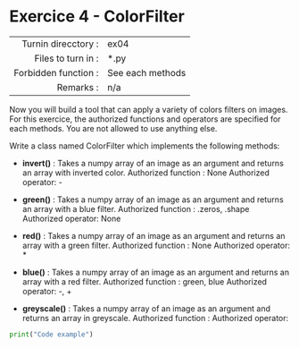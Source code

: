 # Exercice 4 - ColorFilter

|                         |                    |
| -----------------------:| ------------------ |
|   Turnin direcctory :   |  ex04              |
|   Files to turn in :    |  *.py              |
|   Forbidden function :  |  See each methods  |
|   Remarks :             |  n/a               |

Now you will build a tool that can apply a variety of colors filters on images. 
For this exercice, the authorized functions and operators are specified for each methods. You are not allowed to use anything else. 

Write a class named ColorFilter which implements the following methods:
- __invert()__ : Takes a numpy array of an image as an argument and returns an array with inverted color. 
Authorized function : None
Authorized operator: - 

- __green()__ : Takes a numpy array of an image as an argument and returns an array with a blue filter. 
Authorized function : .zeros, .shape
Authorized operator: None

- __red()__ : Takes a numpy array of an image as an argument and returns an array with a green filter. 
Authorized function : None
Authorized operator: * 

- __blue()__ : Takes a numpy array of an image as an argument and returns an array with a red filter. 
Authorized function : green, blue
Authorized operator: -, + 

- __greyscale()__ : Takes a numpy array of an image as an argument and returns an array in greyscale. 
Authorized function :
Authorized operator: 


```python
print("Code example")
```
